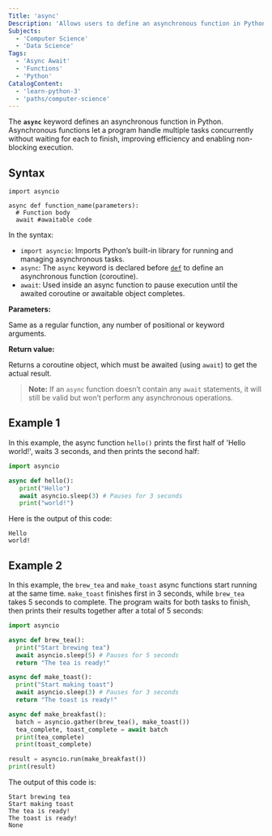 ```yaml
---
Title: 'async'
Description: 'Allows users to define an asynchronous function in Python.'
Subjects:
  - 'Computer Science'
  - 'Data Science'
Tags:
  - 'Async Await'
  - 'Functions'
  - 'Python'
CatalogContent:
  - 'learn-python-3'
  - 'paths/computer-science'
---
```


The **`async`** keyword defines an asynchronous function in Python. Asynchronous functions let a program handle multiple tasks concurrently without waiting for each to finish, improving efficiency and enabling non-blocking execution.

## Syntax

```pseudo
import asyncio

async def function_name(parameters):
  # Function body
  await #awaitable code
```

In the syntax:

- `import asyncio`: Imports Python’s built-in library for running and managing asynchronous tasks.
- `async`: The `async` keyword is declared before [`def`](https://www.codecademy.com/resources/docs/python/keywords/def) to define an asynchronous function (coroutine).
- `await`: Used inside an async function to pause execution until the awaited coroutine or awaitable object completes.

**Parameters:**

Same as a regular function, any number of positional or keyword arguments.

**Return value:**

Returns a coroutine object, which must be awaited (using `await`) to get the actual result.

> **Note:** If an `async` function doesn’t contain any `await` statements, it will still be valid but won’t perform any asynchronous operations.

## Example 1

In this example, the async function `hello()` prints the first half of 'Hello world!', waits 3 seconds, and then prints the second half:

```py
import asyncio

async def hello():
   print("Hello")
   await asyncio.sleep(3) # Pauses for 3 seconds
   print("world!")
```

Here is the output of this code:

```shell
Hello
world!
```

## Example 2

In this example, the `brew_tea` and `make_toast` async functions start running at the same time. `make_toast` finishes first in 3 seconds, while `brew_tea` takes 5 seconds to complete. The program waits for both tasks to finish, then prints their results together after a total of 5 seconds:

```py
import asyncio

async def brew_tea():
  print("Start brewing tea")
  await asyncio.sleep(5) # Pauses for 5 seconds
  return "The tea is ready!"

async def make_toast():
  print("Start making toast")
  await asyncio.sleep(3) # Pauses for 3 seconds
  return "The toast is ready!"

async def make_breakfast():
  batch = asyncio.gather(brew_tea(), make_toast())
  tea_complete, toast_complete = await batch
  print(tea_complete)
  print(toast_complete)

result = asyncio.run(make_breakfast())
print(result)
```

The output of this code is:

```shell
Start brewing tea
Start making toast
The tea is ready!
The toast is ready!
None
```
